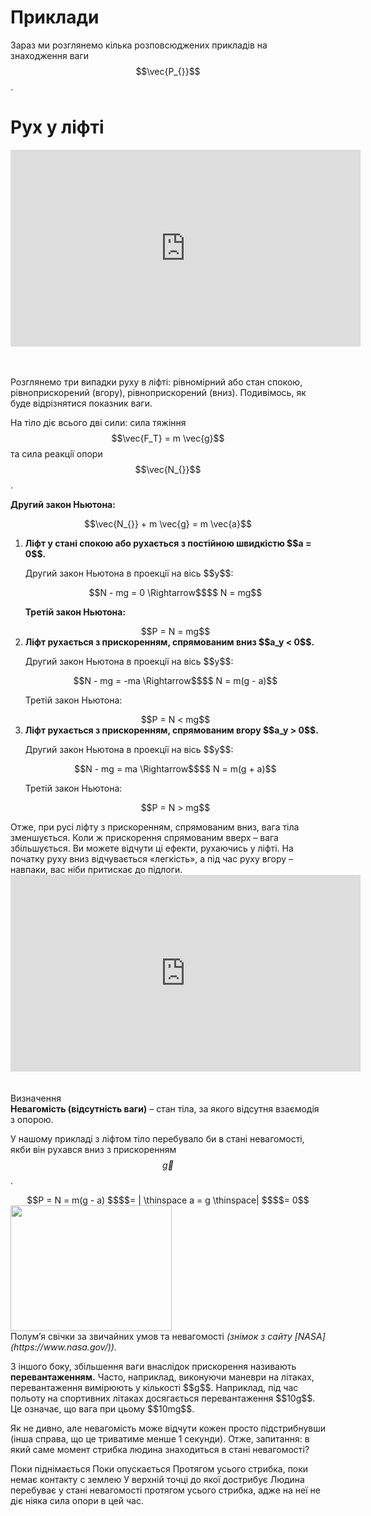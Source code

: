 # Приклади

Зараз ми розглянемо кiлька розповсюджених прикладiв на знаходження ваги $$\vec{P_{}}$$.

# Рух у лiфтi

<div class="fluidMedia">
<iframe width="560" height="315" src="https://www.youtube.com/embed/ffDSJQCOd6I" frameborder="0" allowfullscreen></iframe>
</div>
<div class="popup">
</div>

<br>
<br>

Розглянемо три випадки руху в лiфтi: рiвномiрний або стан спокою, рiвноприскорений (вгору), рiвноприскорений (вниз). Подивімось, як буде вiдрiзнятися показник ваги.

На тiло дiє всього двi сили: сила тяжiння $$\vec{F_Т} = m \vec{g}$$ та сила реакцiї опори $$\vec{N_{}}$$.

<b>Другий закон Ньютона:</b>

<div class="space" align="center">$$\vec{N_{}} + m \vec{g} = m \vec{a}$$</div>

<ol>
<li>
<span class="p1"><b>Лiфт у станi спокою або рухається з постiйною швидкiстю $$a = 0$$.</b></span>

<p class="p3">Другий закон Ньютона в проекцiї на вісь $$y$$:</p>

<div class="space" align="center">$$N - mg = 0 \Rightarrow$$$$ N = mg$$</div>

<b>Третiй закон Ньютона:</b>

<div class="space" align="center">$$P = N = mg$$</div>
</li>
<li>
<span class="p1"><b>Лiфт рухається з прискоренням, спрямованим вниз $$a_y < 0$$.</b></span>

<p class="p3">Другий закон Ньютона в проекцiї на вісь $$y$$:</p>

<div class="center" align="center">$$N - mg = -ma \Rightarrow$$$$ N = m(g - a)$$</div>

Третiй закон Ньютона:

<div class="space" align="center">$$P = N < mg$$</div>
</li>

<li>
<span class="p1"><b>Лiфт рухається з прискоренням, спрямованим вгору $$a_y > 0$$.</b></span>

<p class="p3">Другий закон Ньютона в проекцiї на вісь $$y$$:</p>

<div class="space" align="center">$$N - mg = ma \Rightarrow$$$$ N = m(g + a)$$</div>

Третiй закон Ньютона:

<div class="space" align="center">$$P = N > mg$$</div>
</li>
</ol>

<div class="space">Отже, при русi лiфту з прискоренням, спрямованим вниз, вага тiла зменшується. Коли ж прискорення спрямованим вверх – вага збiльшується. Ви можете вiдчути цi ефекти, рухаючись у лiфтi. На початку руху вниз вiдчувається «легкiсть», а під час руху вгору – навпаки, вас нiби притискає до пiдлоги.</div>

<div class="fluidMedia">
<iframe width="560" height="315" src="https://www.youtube.com/embed/VHaODoxJn_I" frameborder="0" allowfullscreen></iframe>
</div>
<div class="popup">
</div>
    
<br>
<br>

<div class="eoz-wrap">
<span class="eoz">Визначення</span>
<div class="eoz-text">
<span class="p1"><b>Невагомiсть (вiдсутнiсть ваги)</b></span> – стан тiла, за якого вiдсутня взаємодiя з опорою.
</div>
</div>

У нашому прикладi з лiфтом тiло перебувало би в станi невагомостi, якби вiн рухався вниз з прискоренням $$\vec{g}$$.
<div class="space" align="center">$$P = N = m(g - a) $$$$= | \thinspace a = g \thinspace| $$$$= 0$$</div>

<div class="space"><img class="image" width="258" height="201" src="https://rawgit.com/chudaol/ed-era-book-physics/master/images/chapter_4/15.png"></div>

<div class="space">Полум’я свiчки за звичайних умов та невагомостi <i>(знiмок з сайту [NASA](https://www.nasa.gov/)).</i></div>

<div class="space"><p class="p3">З iншого боку, збiльшення ваги внаслiдок прискорення називають <span class="p1"><b>перевантаженням.</b></span> Часто, наприклад, виконуючи маневри на лiтаках, перевантаження вимiрюють у кiлькостi $$g$$. Наприклад, під час польоту на спортивних лiтаках досягається перевантаження $$10g$$. Це означає, що вага при цьому $$10mg$$.</p></div>

<quiz correctLabel="correct!" incorrectLabel="incorrect!" checkLabel="check ansert">
<question>
<p>Як не дивно, але невагомість може відчути кожен просто підстрибнувши (інша справа, що це триватиме менше 1 секунди). Отже, запитання: в який саме момент стрибка людина знаходиться в стані невагомості?</p>
 
<answer> Поки піднімається</answer>
<answer> Поки опускається</answer>
<answer correct> Протягом усього стрибка, поки немає контакту с землею</answer>
<answer> У верхній точці до якої дострибує</answer>
<explanation>
Людина перебуває у стані невагомості протягом усього стрибка, адже на неї не діє ніяка сила опори в цей час.
</explanation>
</question>
</quiz>
